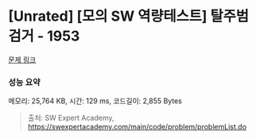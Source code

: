 # [Unrated] [모의 SW 역량테스트] 탈주범 검거 - 1953 

[문제 링크](https://swexpertacademy.com/main/code/problem/problemDetail.do?contestProbId=AV5PpLlKAQ4DFAUq) 

### 성능 요약

메모리: 25,764 KB, 시간: 129 ms, 코드길이: 2,855 Bytes



> 출처: SW Expert Academy, https://swexpertacademy.com/main/code/problem/problemList.do